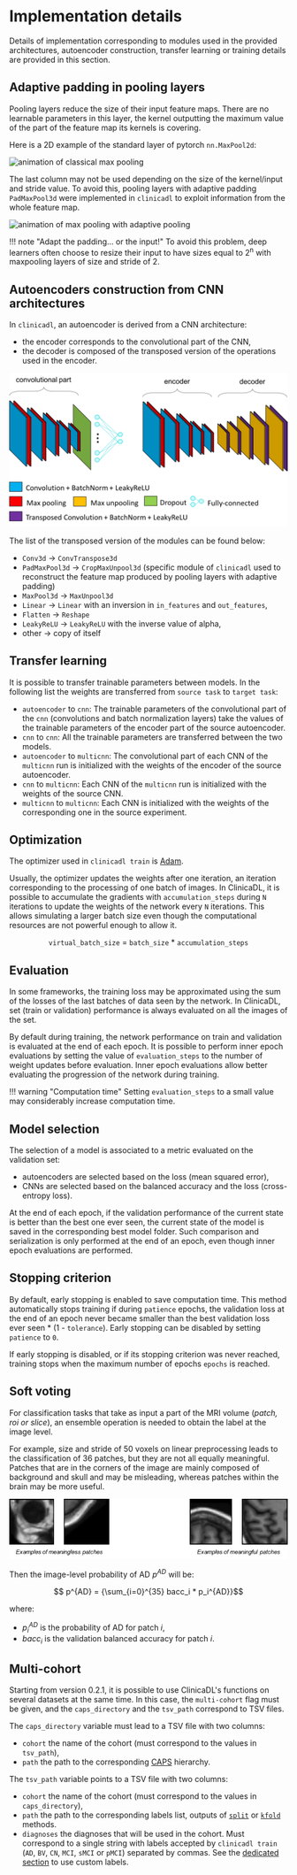# Implementation details

Details of implementation corresponding to modules used in the provided architectures, autoencoder construction, 
transfer learning or training details are provided in this section.

## Adaptive padding in pooling layers

Pooling layers reduce the size of their input feature maps. 
There are no learnable parameters in this layer, the kernel outputting the maximum value of the part of the feature map its kernels is covering.

Here is a 2D example of the standard layer of pytorch `nn.MaxPool2d`:

<img src="https://drive.google.com/uc?id=1qh9M9r9mfpZeSD1VjOGQAl8zWqBLmcKz" style="height: 200px;" alt="animation of classical max pooling">

The last column may not be used depending on the size of the kernel/input and stride value. 
To avoid this, pooling layers with adaptive padding `PadMaxPool3d` were implemented in `clinicadl` to exploit information from the whole feature map.

<img src="https://drive.google.com/uc?id=14R_LCTiV0N6ZXm-3wQCj_Gtc1LsXdQq_" style="height: 200px;" alt="animation of max pooling with adaptive pooling">

!!! note "Adapt the padding... or the input!"
    To avoid this problem, deep learners often choose to resize their input to have sizes 
    equal to 2<sup>n</sup> with maxpooling layers of size and stride of 2.

## Autoencoders construction from CNN architectures

In `clinicadl`, an autoencoder is derived from a CNN architecture:

- the encoder corresponds to the convolutional part of the CNN,
- the decoder is composed of the transposed version of the operations used in the encoder.

![Illustration of a CNN and the corresponding autoencoder](../images/transfer_learning.png)

The list of the transposed version of the modules can be found below:

- `Conv3d` → `ConvTranspose3d`
- `PadMaxPool3d` → `CropMaxUnpool3d` 
(specific module of `clinicadl` used to reconstruct the feature map produced by pooling layers with adaptive padding)
- `MaxPool3d` → `MaxUnpool3d`
- `Linear` → `Linear` with an inversion in `in_features` and `out_features`,
- `Flatten` → `Reshape`
- `LeakyReLU` → `LeakyReLU` with the inverse value of alpha,
- other → copy of itself

## Transfer learning

It is possible to transfer trainable parameters between models. In the following list the weights are transferred from `source task` to `target task`:

- `autoencoder` to `cnn`: The trainable parameters of the convolutional part of the `cnn` 
(convolutions and batch normalization layers) take the values of the trainable parameters of the encoder part of the source autoencoder.
- `cnn` to `cnn`: All the trainable parameters are transferred between the two models.
- `autoencoder` to `multicnn`: The convolutional part of each CNN of the `multicnn` run is initialized
 with the weights of the encoder of the source autoencoder.
- `cnn` to `multicnn`: Each CNN of the `multicnn` run is initialized with the weights of the source CNN.
- `multicnn` to `multicnn`: Each CNN is initialized with the weights of the corresponding one in the source experiment.

## Optimization

The optimizer used in `clinicadl train` is [Adam](https://arxiv.org/abs/1412.6980). 

Usually, the optimizer updates the weights after one iteration, an iteration corresponding 
to the processing of one batch of images.
In ClinicaDL, it is possible to accumulate the gradients with `accumulation_steps` during `N` iterations to update
the weights of the network every `N` iterations. This allows simulating a larger batch size
even though the computational resources are not powerful enough to allow it.

<p style="text-align: center;">
<code>virtual_batch_size</code> = <code>batch_size</code> * <code>accumulation_steps</code>
</p>

## Evaluation

In some frameworks, the training loss may be approximated using the sum of the losses of the last
batches of data seen by the network. In ClinicaDL, set (train or validation) performance is always evaluated
on all the images of the set.

By default during training, the network performance on train and validation is evaluated at the end of each epoch.
It is possible to perform inner epoch evaluations by setting the value of `evaluation_steps` to the number of 
weight updates before evaluation. Inner epoch evaluations allow better evaluating the progression of the network
during training. 

!!! warning "Computation time"
    Setting `evaluation_steps` to a small value may considerably increase computation time.

## Model selection

The selection of a model is associated to a metric evaluated on the validation set:

- autoencoders are selected based on the loss (mean squared error),
- CNNs are selected based on the balanced accuracy and the loss (cross-entropy loss).

At the end of each epoch, if the validation performance of the current state is better than the best one ever seen, 
the current state of the model is saved in the corresponding best model folder.
Such comparison and serialization is only performed at the end of an epoch, even though inner epoch evaluations 
are performed.

## Stopping criterion

By default, early stopping is enabled to save computation time. This method automatically stops training
if during `patience` epochs, the validation loss at the end of an epoch never became smaller than the best validation
loss ever seen * (1 - `tolerance`). Early stopping can be disabled by setting `patience` to `0`.

If early stopping is disabled, or if its stopping criterion was never reached, training stops when the maximum number
of epochs `epochs` is reached.

## Soft voting

<SCRIPT SRC='https://cdn.mathjax.org/mathjax/latest/MathJax.js?config=TeX-AMS-MML_HTMLorMML'></SCRIPT>
<SCRIPT>MathJax.Hub.Config({ tex2jax: {inlineMath: [['$','$'], ['\\(','\\)']]}})</SCRIPT> 

For classification tasks that take as input a part of the MRI volume (*patch, roi or slice*), 
an ensemble operation is needed to obtain the label at the image level.

For example, size and stride of 50 voxels on linear preprocessing leads to the classification of 36 patches,
but they are not all equally meaningful.
Patches that are in the corners of the image are mainly composed of background and skull and may be misleading,
whereas patches within the brain may be more useful.

![Comparison of meaningful and misleading patches](../images/patches.png)

Then the image-level probability of AD *p<sup>AD</sup>* will be:

$$ p^{AD} = {\sum_{i=0}^{35} bacc_i * p_i^{AD}}$$

where:

- *p<sub>i</sub><sup>AD</sup>* is the probability of AD for patch *i*,
- *bacc<sub>i</sub>* is the validation balanced accuracy for patch *i*.

## Multi-cohort

Starting from version 0.2.1, it is possible to use ClinicaDL's functions on several datasets at the same time.
In this case, the `multi-cohort` flag must be given, and the `caps_directory` and the `tsv_path`
correspond to TSV files.

The `caps_directory` variable must lead to a TSV file with two columns:
- `cohort` the name of the cohort (must correspond to the values in `tsv_path`),
- `path` the path to the corresponding [CAPS](https://aramislab.paris.inria.fr/clinica/docs/public/latest/CAPS/Introduction/) hierarchy.

The `tsv_path` variable points to a TSV file with two columns:
- `cohort` the name of the cohort (must correspond to the values in `caps_directory`),
- `path` the path to the corresponding labels list, outputs of [`split`](../TSVTools.md#split---single-split-observing-similar-age-and-sex-distributions) 
or [`kfold`](../TSVTools.md#kfold---k-fold-split) methods.
- `diagnoses` the diagnoses that will be used in the cohort. Must correspond to a single string with labels accepted by
`clinicadl train` (`AD`, `BV`, `CN`, `MCI`, `sMCI` or `pMCI`) separated by commas.
See the [dedicated section](./Custom.md#custom-labels) to use custom labels.
 
